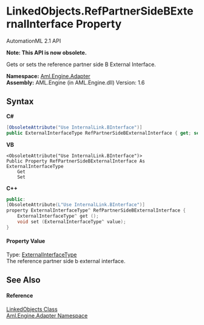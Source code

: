 # LinkedObjects.RefPartnerSideBExternalInterface Property 
AutomationML 2.1 API 

**Note: This API is now obsolete.**

Gets or sets the reference partner side B External Interface.

**Namespace:**&nbsp;<a href="N_Aml_Engine_Adapter">Aml.Engine.Adapter</a><br />**Assembly:**&nbsp;AML.Engine (in AML.Engine.dll) Version: 1.6

## Syntax

**C#**<br />
``` C#
[ObsoleteAttribute("Use InternalLink.BInterface")]
public ExternalInterfaceType RefPartnerSideBExternalInterface { get; set; }
```

**VB**<br />
``` VB
<ObsoleteAttribute("Use InternalLink.BInterface")>
Public Property RefPartnerSideBExternalInterface As ExternalInterfaceType
	Get
	Set
```

**C++**<br />
``` C++
public:
[ObsoleteAttribute(L"Use InternalLink.BInterface")]
property ExternalInterfaceType^ RefPartnerSideBExternalInterface {
	ExternalInterfaceType^ get ();
	void set (ExternalInterfaceType^ value);
}
```


#### Property Value
Type: <a href="T_Aml_Engine_CAEX_ExternalInterfaceType">ExternalInterfaceType</a><br />The reference partner side b external interface.

## See Also


#### Reference
<a href="T_Aml_Engine_Adapter_LinkedObjects">LinkedObjects Class</a><br /><a href="N_Aml_Engine_Adapter">Aml.Engine.Adapter Namespace</a><br />